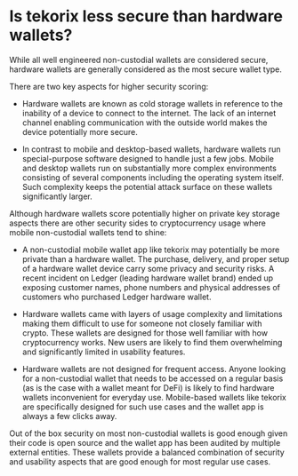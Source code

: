 # Is tekorix less secure than hardware wallets?

While all well engineered non-custodial wallets are considered secure, hardware wallets are generally considered as the most secure wallet type.

There are two key aspects for higher security scoring:

- Hardware wallets are known as cold storage wallets in reference to the inability of a device to connect to the internet. The lack of an internet channel enabling communication with the outside world makes the device potentially more secure.

- In contrast to mobile and desktop-based wallets, hardware wallets run special-purpose software designed to handle just a few jobs. Mobile and desktop wallets run on substantially more complex environments consisting of several components including the operating system itself. Such complexity keeps the potential attack surface on these wallets significantly larger.

Although hardware wallets score potentially higher on private key storage aspects there are other security sides to cryptocurrency usage where mobile non-custodial wallets tend to shine:

- A non-custodial mobile wallet app like tekorix may potentially be more private than a hardware wallet. The purchase, delivery, and proper setup of a hardware wallet device carry some privacy and security risks. A recent incident on Ledger (leading hardware wallet brand) ended up exposing customer names, phone numbers and physical addresses of customers who purchased Ledger hardware wallet.

- Hardware wallets came with layers of usage complexity and limitations making them difficult to use for someone not closely familiar with crypto. These wallets are designed for those well familiar with how cryptocurrency works. New users are likely to find them overwhelming and significantly limited in usability features.

- Hardware wallets are not designed for frequent access. Anyone looking for a non-custodial wallet that needs to be accessed on a regular basis (as is the case with a wallet meant for DeFi) is likely to find hardware wallets inconvenient for everyday use. Mobile-based wallets like tekorix are specifically designed for such use cases and the wallet app is always a few clicks away.

Out of the box security on most non-custodial wallets is good enough given their code is open source and the wallet app has been audited by multiple external entities. These wallets provide a balanced combination of security and usability aspects that are good enough for most regular use cases.


